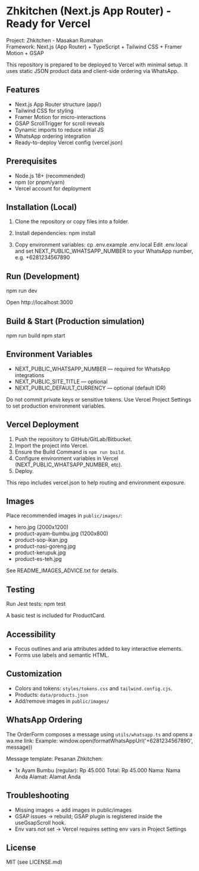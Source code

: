 # Zhkitchen (Next.js App Router) - Ready for Vercel

Project: Zhkitchen - Masakan Rumahan  
Framework: Next.js (App Router) + TypeScript + Tailwind CSS + Framer Motion + GSAP

This repository is prepared to be deployed to Vercel with minimal setup. It uses static JSON product data and client-side ordering via WhatsApp.

## Features
- Next.js App Router structure (app/)
- Tailwind CSS for styling
- Framer Motion for micro-interactions
- GSAP ScrollTrigger for scroll reveals
- Dynamic imports to reduce initial JS
- WhatsApp ordering integration
- Ready-to-deploy Vercel config (vercel.json)

## Prerequisites
- Node.js 18+ (recommended)
- npm (or pnpm/yarn)
- Vercel account for deployment

## Installation (Local)
1. Clone the repository or copy files into a folder.
2. Install dependencies:
   npm install

3. Copy environment variables:
   cp .env.example .env.local
   Edit .env.local and set NEXT_PUBLIC_WHATSAPP_NUMBER to your WhatsApp number, e.g. +6281234567890

## Run (Development)
npm run dev

Open http://localhost:3000

## Build & Start (Production simulation)
npm run build
npm start

## Environment Variables
- NEXT_PUBLIC_WHATSAPP_NUMBER — required for WhatsApp integrations
- NEXT_PUBLIC_SITE_TITLE — optional
- NEXT_PUBLIC_DEFAULT_CURRENCY — optional (default IDR)

Do not commit private keys or sensitive tokens. Use Vercel Project Settings to set production environment variables.

## Vercel Deployment
1. Push the repository to GitHub/GitLab/Bitbucket.
2. Import the project into Vercel.
3. Ensure the Build Command is `npm run build`.
4. Configure environment variables in Vercel (NEXT_PUBLIC_WHATSAPP_NUMBER, etc).
5. Deploy.

This repo includes vercel.json to help routing and environment exposure.

## Images
Place recommended images in `public/images/`:
- hero.jpg (2000x1200)
- product-ayam-bumbu.jpg (1200x800)
- product-sop-ikan.jpg
- product-nasi-goreng.jpg
- product-kerupuk.jpg
- product-es-teh.jpg

See README_IMAGES_ADVICE.txt for details.

## Testing
Run Jest tests:
npm test

A basic test is included for ProductCard.

## Accessibility
- Focus outlines and aria attributes added to key interactive elements.
- Forms use labels and semantic HTML.

## Customization
- Colors and tokens: `styles/tokens.css` and `tailwind.config.cjs`.
- Products: `data/products.json`
- Add/remove images in `public/images/`

## WhatsApp Ordering
The OrderForm composes a message using `utils/whatsapp.ts` and opens a wa.me link:
Example:
window.open(formatWhatsAppUrl('+6281234567890', message))

Message template:
Pesanan Zhkitchen:
- 1x Ayam Bumbu (regular): Rp 45.000
Total: Rp 45.000
Nama: Nama Anda
Alamat: Alamat Anda

## Troubleshooting
- Missing images -> add images in public/images
- GSAP issues -> rebuild; GSAP plugin is registered inside the useGsapScroll hook.
- Env vars not set -> Vercel requires setting env vars in Project Settings

## License
MIT (see LICENSE.md)
